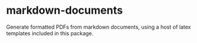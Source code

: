 # markdown-documents
Generate formatted PDFs from markdown documents, using a host of latex templates included in this package.
